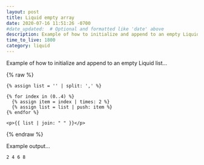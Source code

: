 ```yaml
---
layout: post
title: Liquid empty array
date: 2020-07-16 11:51:26 -0700
#date_updated:  # Optional and formatted like 'date' above
description: Example of how to initialize and append to an empty Liquid list
time_to_live: 1800
category: liquid
---
```




Example of how to initialize and append to an empty Liquid list...


{% raw %}
```liquid
{% assign list = '' | split: ',' %}

{% for index in (0..4) %}
  {% assign item = index | times: 2 %}
  {% assign list = list | push: item %}
{% endfor %}

<p>{{ list | join: " " }}</p>
```
{% endraw %}


Example output...


```
2 4 6 8
```
